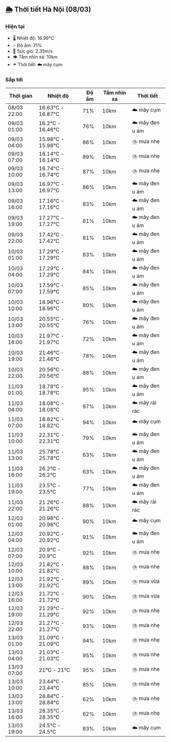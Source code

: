 ## 🌦️ Thời tiết Hà Nội (08/03)

### Hiện tại

- 🌡️ Nhiệt độ: 16.99℃
- 💦 Độ ẩm: 71%
- 💨 Sức gió: 2.35m/s
- 👁️ Tầm nhìn xa: 10km
- ☂️ Thời tiết: ☁️ mây cụm

### Sắp tới

| Thời gian | Nhiệt độ | Độ ẩm | Tầm nhìn xa | Thời tiết |
| --- | --- | --- | --- | --- |
| 08/03 22:00 | 16.63℃ - 16.87℃ | 71% | 10km | ☁️ mây cụm |
| 09/03 01:00 | 16.2℃ - 16.46℃ | 76% | 10km | ☁️ mây đen u ám |
| 09/03 04:00 | 15.98℃ - 15.98℃ | 86% | 10km | ⛈️ mưa nhẹ |
| 09/03 07:00 | 16.14℃ - 16.14℃ | 89% | 10km | ⛈️ mưa nhẹ |
| 09/03 10:00 | 16.74℃ - 16.74℃ | 87% | 10km | ⛈️ mưa nhẹ |
| 09/03 13:00 | 16.97℃ - 16.97℃ | 86% | 10km | ☁️ mây đen u ám |
| 09/03 16:00 | 17.16℃ - 17.16℃ | 83% | 10km | ☁️ mây đen u ám |
| 09/03 19:00 | 17.27℃ - 17.27℃ | 81% | 10km | ☁️ mây đen u ám |
| 09/03 22:00 | 17.42℃ - 17.42℃ | 81% | 10km | ☁️ mây đen u ám |
| 10/03 01:00 | 17.29℃ - 17.29℃ | 83% | 10km | ☁️ mây đen u ám |
| 10/03 04:00 | 17.29℃ - 17.29℃ | 84% | 10km | ☁️ mây đen u ám |
| 10/03 07:00 | 17.59℃ - 17.59℃ | 85% | 10km | ☁️ mây đen u ám |
| 10/03 10:00 | 18.96℃ - 18.96℃ | 80% | 10km | ☁️ mây đen u ám |
| 10/03 13:00 | 20.55℃ - 20.55℃ | 76% | 10km | ☁️ mây đen u ám |
| 10/03 16:00 | 21.97℃ - 21.97℃ | 72% | 10km | ☁️ mây đen u ám |
| 10/03 19:00 | 21.46℃ - 21.46℃ | 78% | 10km | ☁️ mây đen u ám |
| 10/03 22:00 | 20.56℃ - 20.56℃ | 88% | 10km | ☁️ mây đen u ám |
| 11/03 01:00 | 18.78℃ - 18.78℃ | 95% | 10km | ☁️ mây đen u ám |
| 11/03 04:00 | 18.08℃ - 18.08℃ | 97% | 10km | ☁️ mây rải rác |
| 11/03 07:00 | 18.82℃ - 18.82℃ | 94% | 10km | ☁️ mây cụm |
| 11/03 10:00 | 22.31℃ - 22.31℃ | 79% | 10km | ☁️ mây đen u ám |
| 11/03 13:00 | 25.78℃ - 25.78℃ | 63% | 10km | ☁️ mây đen u ám |
| 11/03 16:00 | 26.2℃ - 26.2℃ | 63% | 10km | ☁️ mây đen u ám |
| 11/03 19:00 | 23.5℃ - 23.5℃ | 77% | 10km | ☁️ mây đen u ám |
| 11/03 22:00 | 21.26℃ - 21.26℃ | 88% | 10km | ☁️ mây rải rác |
| 12/03 01:00 | 20.98℃ - 20.98℃ | 90% | 10km | ☁️ mây cụm |
| 12/03 04:00 | 20.92℃ - 20.92℃ | 91% | 10km | ☁️ mây đen u ám |
| 12/03 07:00 | 20.9℃ - 20.9℃ | 92% | 10km | ⛈️ mưa nhẹ |
| 12/03 10:00 | 21.82℃ - 21.82℃ | 88% | 10km | ⛈️ mưa nhẹ |
| 12/03 13:00 | 21.92℃ - 21.92℃ | 89% | 10km | ⛈️ mưa vừa |
| 12/03 16:00 | 21.72℃ - 21.72℃ | 90% | 10km | ⛈️ mưa vừa |
| 12/03 19:00 | 21.29℃ - 21.29℃ | 92% | 10km | ⛈️ mưa nhẹ |
| 12/03 22:00 | 21.27℃ - 21.27℃ | 93% | 10km | ⛈️ mưa nhẹ |
| 13/03 01:00 | 21.09℃ - 21.09℃ | 94% | 10km | ⛈️ mưa nhẹ |
| 13/03 04:00 | 21.03℃ - 21.03℃ | 95% | 10km | ⛈️ mưa nhẹ |
| 13/03 07:00 | 21℃ - 21℃ | 95% | 10km | ⛈️ mưa nhẹ |
| 13/03 10:00 | 23.44℃ - 23.44℃ | 85% | 10km | ⛈️ mưa nhẹ |
| 13/03 13:00 | 28.84℃ - 28.84℃ | 62% | 10km | ⛈️ mưa nhẹ |
| 13/03 16:00 | 28.35℃ - 28.35℃ | 62% | 10km | ⛈️ mưa nhẹ |
| 13/03 19:00 | 24.5℃ - 24.5℃ | 83% | 10km | ☁️ mây cụm |

